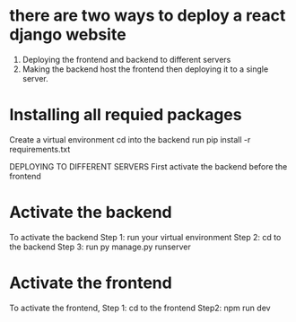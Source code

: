 # there are two ways to deploy a react django website
1. Deploying the frontend and backend to different servers
2. Making the backend host the frontend then deploying it to a single server.

# Installing all requied packages
Create a virtual environment
cd into the backend
run pip install -r requirements.txt

DEPLOYING TO DIFFERENT SERVERS
First activate the backend before the frontend

# Activate the backend
To activate the backend
Step 1: run your virtual environment
Step 2: cd to the backend
Step 3: run py manage.py runserver 

# Activate the frontend
To activate the frontend, 
Step 1: cd to the frontend
Step2: npm run dev 